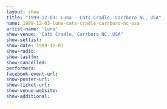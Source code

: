 ```yaml
---
layout: show
title: "1999-12-03: Luna - Cats Cradle, Carrboro NC, USA"
name: 1999-12-03-luna-cats-cradle-carrboro-nc-usa
artist-name: 'Luna'
show-venue: "Cats Cradle, Carrboro NC, USA"
show-setlist: 
show-date: 1999-12-03
show-radio: 
show-lastfm: 
show-cancelled: 
performers: 
facebook-event-url: 
show-poster-url: 
show-ticket-url: 
show-venue-website: 
show-additional: 
---
```


